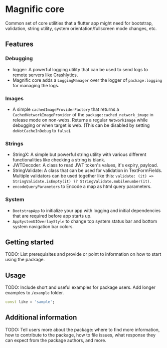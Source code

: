 # Magnific core

Common set of core utilities that a flutter app might need for bootstrap, validation, string utility, system orientation/fullscreen mode changes, etc.

## Features

### Debugging
- logger: A powerful logging utility that can be used to send logs to remote servers like Crashlytics. 
- Magnific core adds a `LoggingManager` over the logger of `package:logging` for managing the logs.

### Images

- A simple `cachedImageProviderFactory` that returns a `CachedNetworkImageProvider` of the `package:cached_network_image` in release mode on non-webs. Returns a regular `NetworkImage` while debugging or when target is web. (This can be disabled by setting `doNotCacheInDebug` to `false`).

### Strings

- StringX: A simple but powerful string utility with various different functionalities like checking a string is blank.
- JWTDecoder: A class to read JWT token's values, it's expiry, payload.
- StringValidate: A class that can be used for validation in TextFormFields. Multiple validators can be used together like this: 
`validate: (it) => StringValidate.isEmpty(it) ?? StringValidate.mobilenumber(it)`.
- `encodeQueryParameters` to Encode a map as html query parameters.

### System

- `BootstrapApp` to initialize your app with logging and initial dependencies that are required before app starts up.
- `AppSystemUIOverlayStyle` to change top system status bar and bottom system navigation bar colors.
 
## Getting started

TODO: List prerequisites and provide or point to information on how to
start using the package.

## Usage

TODO: Include short and useful examples for package users. Add longer examples
to `/example` folder. 

```dart
const like = 'sample';
```

## Additional information

TODO: Tell users more about the package: where to find more information, how to 
contribute to the package, how to file issues, what response they can expect 
from the package authors, and more.
